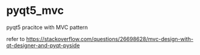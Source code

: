 # pyqt5_mvc
 pyqt5 pracitce with MVC pattern

 refer to https://stackoverflow.com/questions/26698628/mvc-design-with-qt-designer-and-pyqt-pyside